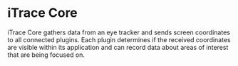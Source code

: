 # iTrace Core

iTrace Core gathers data from an eye tracker and sends screen coordinates to all connected plugins. Each plugin determines if the received coordinates are visible within its application and can record data about areas of interest that are being focused on.

